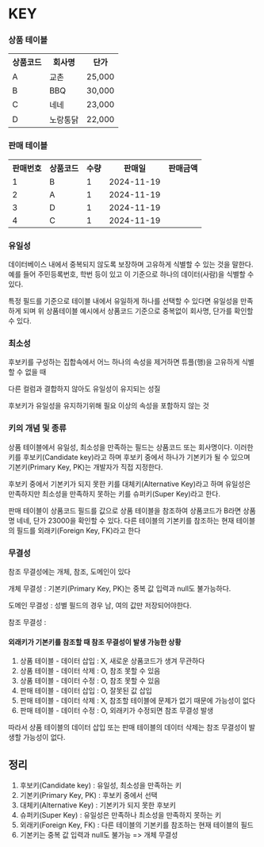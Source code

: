 # KEY


### 상품 테이블
<table style="width:100%">
<tr>
<th>상품코드</th>
<th>회사명</th>
<th>단가</th>
</tr>
<tr>
<td>A</td>
<td>교촌</td>
<td>25,000</td>
</tr>
<tr>
<td>B</td>
<td>BBQ</td>
<td>30,000</td>
</tr>
<tr>
<td>C</td>
<td>네네</td>
<td>23,000</td>
</tr>
<tr>
<td>D</td>
<td>노랑통닭</td>
<td>22,000</td>
</tr>
</table>

### 판매 테이블
<table style="width:100%">
<tr>
<th>판매번호</th>
<th>상품코드</th>
<th>수량</th>
<th>판매일</th>
<th>판매금액</th>
</tr>
<tr>
<td>1</td>
<td>B</td>
<td>1</td>
<td>2024-11-19</td>
<td></td>
</tr>

<tr>
<td>2</td>
<td>A</td>
<td>1</td>
<td>2024-11-19</td>
<td></td>
</tr>

<tr>
<td>3</td>
<td>D</td>
<td>1</td>
<td>2024-11-19</td>
<td></td>
</tr>

<tr>
<td>4</td>
<td>C</td>
<td>1</td>
<td>2024-11-19</td>
<td></td>
</tr>

</table>


### 유일성 

데이터베이스 내에서 중복되지 않도록 보장하며 고유하게 식별할 수 있는 것을 말한다. 예를 들어 주민등록번호, 학번 등이 있고 이 기준으로 하나의 데이터(사람)을 식별할 수 있다.

특정 필드를 기준으로 테이블 내에서 유일하게 하나를 선택할 수 있다면 유일성을 만족하게 되며 위 상품테이블 예시에서 상품코드 기준으로 중복없이 회사명, 단가를 확인할 수 있다. 



### 최소성

후보키를 구성하는 집합속에서 어느 하나의 속성을 제거하면 튜플(행)을 고유하게 식별할 수 없을 때 

다른 컬럼과 결합하지 않아도 유일성이 유지되는 성질

후보키가 유일성을 유지하기위해 필요 이상의 속성을 포함하지 않는 것


### 키의 개념 및 종류 
상품 테이블에서 유일성, 최소성을 만족하는 필드는 상품코드 또는 회사명이다.
이러한 키를 후보키(Candidate key)라고 하며 후보키 중에서 하나가 기본키가 될 수 있으며 기본키(Primary Key, PK)는 개발자가 직접 지정한다.


후보키 중에서 기본키가 되지 못한 키를 대체키(Alternative Key)라고 하며 유일성은 만족하지만 최소성을 만족하지 못하는 키를 슈퍼키(Super Key)라고 한다.

판매 테이블이 상품코드 필드를 값으로 상품 테이블을 참조하여 상품코드가 B라면 상품명 네네, 단가 23000을 확인할 수 있다. 다른 테이블의 기본키를 참조하는 현재 테이블의 필드를 외래키(Foreign Key, FK)라고 한다 



### 무결성 

참조 무결성에는 개체, 참조, 도메인이 있다

개체 무결성 : 기본키(Primary Key, PK)는 중복 값 입력과 null도 불가능하다.

도메인 무결성 : 성별 필드의 경우 남, 여의 값만 저장되어야한다.

참조 무결성 : 



#### 외래키가 기본키를 참조할 때 참조 무결성이 발생 가능한 상황

1. 상품 테이블 - 데이터 삽입 : X, 새로운 상품코드가 생겨 무관하다
2. 상품 테이블 - 데이터 삭제 : O, 참조 못할 수 있음
3. 상품 테이블 - 데이터 수정 : O, 참조 못할 수 있음
4. 판매 테이블 - 데이터 삽입 : O, 잘못된 값 삽입
5. 판매 테이블 - 데이터 삭제 : X, 참조할 테이블에 문제가 없기 때문에 가능성이 없다
6. 판매 테이블 - 데이터 수정 : O, 외래키가 수정되면 참조 무결성 발생

따라서 상품 테이블의 데이터 삽입 또는 판매 테이블의 데이터 삭제는 참조 무결성이 발생할 가능성이 없다.







## 정리 

1. 후보키(Candidate key) : 유일성, 최소성을 만족하는 키
2. 기본키(Primary Key, PK) : 후보키 중에서 선택
3. 대체키(Alternative Key) : 기본키가 되지 못한 후보키 
4. 슈퍼키(Super Key) : 유일성은 만족하나 최소성을 만족하지 못하는 키
5. 외래키(Foreign Key, FK) : 다른 테이블의 기본키를 참조하는 현재 테이블의 필드
6. 기본키는 중복 값 입력과 null도 불가능 => 개체 무결성